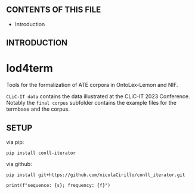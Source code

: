 CONTENTS OF THIS FILE
---------------------

*   Introduction

INTRODUCTION
------------

# lod4term
Tools for the formalization of ATE corpora in OntoLex-Lemon and NIF.

`CLiC-IT data` contains the data illustrated at the CLiC-IT 2023 Conference. Notably the `final corpus` subfolder contains the example files for the termbase and the corpus. 

SETUP
-----
via pip:
```
pip install conll-iterator
```
via github:
```
pip install git+https://github.com/nicolaCirillo/conll_iterator.git
```


    print(f"sequence: {s}; frequency: {f}")
```
